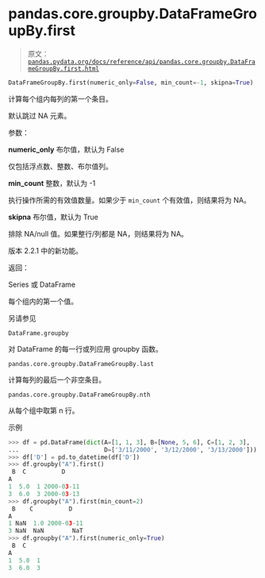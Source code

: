 # pandas.core.groupby.DataFrameGroupBy.first

> 原文：[`pandas.pydata.org/docs/reference/api/pandas.core.groupby.DataFrameGroupBy.first.html`](https://pandas.pydata.org/docs/reference/api/pandas.core.groupby.DataFrameGroupBy.first.html)

```py
DataFrameGroupBy.first(numeric_only=False, min_count=-1, skipna=True)
```

计算每个组内每列的第一个条目。

默认跳过 NA 元素。

参数：

**numeric_only** 布尔值，默认为 False

仅包括浮点数、整数、布尔值列。

**min_count** 整数，默认为 -1

执行操作所需的有效值数量。如果少于 `min_count` 个有效值，则结果将为 NA。

**skipna** 布尔值，默认为 True

排除 NA/null 值。如果整行/列都是 NA，则结果将为 NA。

版本 2.2.1 中的新功能。

返回：

Series 或 DataFrame

每个组内的第一个值。

另请参见

`DataFrame.groupby`

对 DataFrame 的每一行或列应用 groupby 函数。

`pandas.core.groupby.DataFrameGroupBy.last`

计算每列的最后一个非空条目。

`pandas.core.groupby.DataFrameGroupBy.nth`

从每个组中取第 n 行。

示例

```py
>>> df = pd.DataFrame(dict(A=[1, 1, 3], B=[None, 5, 6], C=[1, 2, 3],
...                        D=['3/11/2000', '3/12/2000', '3/13/2000']))
>>> df['D'] = pd.to_datetime(df['D'])
>>> df.groupby("A").first()
 B  C          D
A
1  5.0  1 2000-03-11
3  6.0  3 2000-03-13
>>> df.groupby("A").first(min_count=2)
 B    C          D
A
1 NaN  1.0 2000-03-11
3 NaN  NaN        NaT
>>> df.groupby("A").first(numeric_only=True)
 B  C
A
1  5.0  1
3  6.0  3 
```

